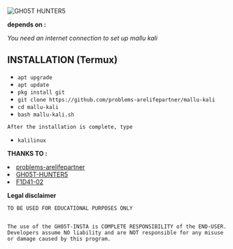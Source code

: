 <img src="https://encrypted-tbn0.gstatic.com/images?q=tbn:ANd9GcS97L2WhK8Cf7cGjKmIU5UWmOVECyHJGzHvew&usqp=CAU" alt="GH05T HUNTER5">

<b>depends on :</b>

<i>You need an internet connection to set up mallu kali</i>
## INSTALLATION (Termux)

* `apt upgrade`
* `apt update`
* `pkg install git`
* `git clone https://github.com/problems-arelifepartner/mallu-kali`
* `cd mallu-kali`
* `bash mallu-kali.sh`

```
After the installation is complete, type
```
* `kalilinux`


<p><b>THANKS TO :</b></p>

<li><a href="https://github.com/problems-arelifepartner">problems-arelifepartner</a></li>

<li><a href="https://github.com/GH05T-HUNTER5"> GH05T-HUNTER5</a></li>

<li><a href="https://github.com/F1D41-02">F1D41-02 </a></li>

<b>Legal disclaimer</b>

`TO BE USED FOR EDUCATIONAL PURPOSES ONLY`
````
                                                                                          The use of the GH05T-INSTA is COMPLETE RESPONSIBILITY of the END-USER. Developers assume NO liability and are NOT responsible for any misuse or damage caused by this program.
````
